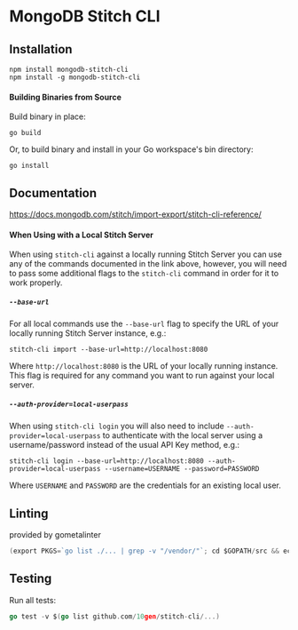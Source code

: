 # MongoDB Stitch CLI

## Installation

```
npm install mongodb-stitch-cli
npm install -g mongodb-stitch-cli
```

#### Building Binaries from Source
Build binary in place:
```
go build
```
Or, to build binary and install in your Go workspace's bin directory:
```
go install
```


## Documentation

https://docs.mongodb.com/stitch/import-export/stitch-cli-reference/

#### When Using with a Local Stitch Server
When using `stitch-cli` against a locally running Stitch Server you can use any of the commands documented in the link above, however, you will need to pass some additional flags to the `stitch-cli` command in order for it to work properly.

##### `--base-url`
For all local commands use the `--base-url` flag to specify the URL of your locally running Stitch Server instance, e.g.:
```
stitch-cli import --base-url=http://localhost:8080
```

Where `http://localhost:8080` is the URL of your locally running instance. This flag is required for any command you want to run against your local server.

##### `--auth-provider=local-userpass`
When using `stitch-cli login` you will also need to include `--auth-provider=local-userpass` to authenticate with the local server using a username/password instead of the usual API Key method, e.g.:
```
stitch-cli login --base-url=http://localhost:8080 --auth-provider=local-userpass --username=USERNAME --password=PASSWORD
```

Where `USERNAME` and `PASSWORD` are the credentials for an existing local user.

## Linting

provided by gometalinter

```go
(export PKGS=`go list ./... | grep -v "/vendor/"`; cd $GOPATH/src && echo $PKGS | xargs $GOPATH/bin/gometalinter --config=$GOPATH/src/github.com/10gen/stitch-cli/.gometalinter.json)
```

## Testing

Run all tests:

```go
go test -v $(go list github.com/10gen/stitch-cli/...)
```
